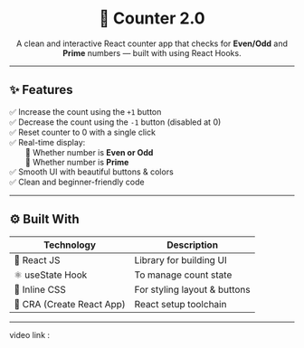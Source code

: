 <h1 align="center">🔢 Counter 2.0</h1>
<p align="center">
  A clean and interactive React counter app that checks for <b>Even/Odd</b> and <b>Prime</b> numbers — built with  using React Hooks.
</p>

---

## ✨ Features

✅ Increase the count using the `+1` button  
✅ Decrease the count using the `-1` button (disabled at 0)  
✅ Reset counter to 0 with a single click  
✅ Real-time display:  
  🔸 Whether number is **Even or Odd**  
  🔸 Whether number is **Prime**  
✅ Smooth UI with beautiful buttons & colors  
✅ Clean and beginner-friendly code

---

## ⚙️ Built With

| Technology  | Description                         |
|-------------|-------------------------------------|
| 🧠 React JS | Library for building UI             |
| ⚛️ useState Hook | To manage count state         |
| 💅 Inline CSS | For styling layout & buttons      |
| 🚀 CRA (Create React App) | React setup toolchain |

---

video link :


